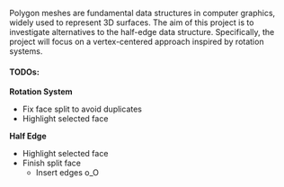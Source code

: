 Polygon meshes are fundamental data structures in computer graphics, widely used to represent 3D surfaces. The aim of this project is to investigate alternatives to the half-edge data structure. Specifically, the project will focus on a vertex-centered approach inspired by rotation systems.

#### TODOs:
**Rotation System**
- Fix face split to avoid duplicates
- Highlight selected face

**Half Edge**
- Highlight selected face
- Finish split face
    - Insert edges o_O

